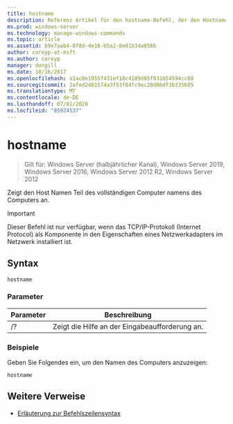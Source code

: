 ```yaml
---
title: hostname
description: Referenz Artikel für den hostname-Befehl, der den Hostnamen des Computers mit dem vollständigen Computernamen des Computers anzeigt.
ms.prod: windows-server
ms.technology: manage-windows-commands
ms.topic: article
ms.assetid: b9e7aab4-8f8d-4e18-b5a2-8e81b34a8566
author: coreyp-at-msft
ms.author: coreyp
manager: dongill
ms.date: 10/16/2017
ms.openlocfilehash: a1ac0e1955f431ef10c4189d05f031b54594cc88
ms.sourcegitcommit: 2afed2461574a3f53f84fc9ec28d86df3b335685
ms.translationtype: MT
ms.contentlocale: de-DE
ms.lasthandoff: 07/02/2020
ms.locfileid: "85924537"
---
```

# <a name="hostname"></a>hostname

> Gilt für: Windows Server (halbjährlicher Kanal), Windows Server 2019, Windows Server 2016, Windows Server 2012 R2, Windows Server 2012

Zeigt den Host Namen Teil des vollständigen Computer namens des Computers an.

>[!IMPORTANT]
> Dieser Befehl ist nur verfügbar, wenn das TCP/IP-Protokoll (Internet Protocol) als Komponente in den Eigenschaften eines Netzwerkadapters im Netzwerk installiert ist.

## <a name="syntax"></a>Syntax

```
hostname
```

### <a name="parameters"></a>Parameter
| Parameter | Beschreibung |
| ------- | -------- |
| /? | Zeigt die Hilfe an der Eingabeaufforderung an. |

### <a name="examples"></a>Beispiele

Geben Sie Folgendes ein, um den Namen des Computers anzuzeigen:

```
hostname
```

## <a name="additional-references"></a>Weitere Verweise

- [Erläuterung zur Befehlszeilensyntax](command-line-syntax-key.md)
